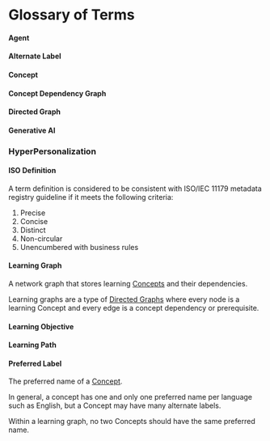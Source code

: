 # Glossary of Terms

#### Agent

#### Alternate Label

#### Concept

#### Concept Dependency Graph

#### Directed Graph

#### Generative AI

### HyperPersonalization


#### ISO Definition

A term definition is considered to be consistent with ISO/IEC 11179 metadata registry guideline if it meets the following criteria:

1. Precise
2. Concise
3. Distinct
4. Non-circular
5. Unencumbered with business rules

#### Learning Graph

A network graph that stores learning [Concepts](#concept) and their dependencies.

Learning graphs are a type of [Directed Graphs](#directed-graph) where every node is a learning Concept
and every edge is a concept dependency or prerequisite.

#### Learning Objective

#### Learning Path

#### Preferred Label

The preferred name of a [Concept](#concept).

In general, a concept has one and only one preferred name per language such as English, but a Concept
may have many alternate labels.

Within a learning graph, no two Concepts should have the same preferred name.